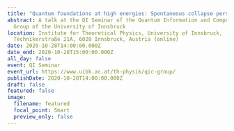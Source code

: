 ```yaml
---
title: "Quantum foundations at high energies: Spontaneous collapse perspective"
abstract: A talk at the QI Seminar of the Quantum Information and Computation
  Group of the University of Innsbruck
location: Institute for Theoretical Physics, University of Innsbruck,
  Technikerstraße 21A, 6020 Innsbruck, Austria (online)
date: 2020-10-28T14:00:00.000Z
date_end: 2020-10-28T15:00:00.000Z
all_day: false
event: QI Seminar
event_url: https://www.uibk.ac.at/th-physik/qic-group/
publishDate: 2020-10-28T14:00:00.000Z
draft: false
featured: false
image:
  filename: featured
  focal_point: Smart
  preview_only: false
---
```

